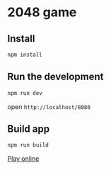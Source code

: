 # 2048 game

## Install
```bash
npm install
```

## Run the development

```bash
npm run dev
```
open `http://localhost/8080`

## Build app

```bash
npm run build
```


[Play online](https://2048.gagikpog.ru/)

